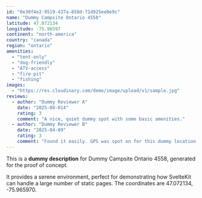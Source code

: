 ```yaml
---
id: "0e30f4e2-9519-437a-858d-71d925ee0e9c"
name: "Dummy Campsite Ontario 4558"
latitude: 47.072134
longitude: -75.96597
continent: "north-america"
country: "canada"
region: "ontario"
amenities:
  - "tent-only"
  - "dog-friendly"
  - "ATV-access"
  - "fire-pit"
  - "fishing"
images:
  - "https://res.cloudinary.com/demo/image/upload/v1/sample.jpg"
reviews:
  - author: "Dummy Reviewer A"
    date: "2025-08-014"
    rating: 3
    comment: "A nice, quiet dummy spot with some basic amenities."
  - author: "Dummy Reviewer B"
    date: "2025-04-09"
    rating: 3
    comment: "Found it easily. GPS was spot on for this dummy location."
---
```


This is a **dummy description** for Dummy Campsite Ontario 4558, generated for the proof of concept.

It provides a serene environment, perfect for demonstrating how SvelteKit can handle a large number of static pages. The coordinates are 47.072134, -75.965970.
